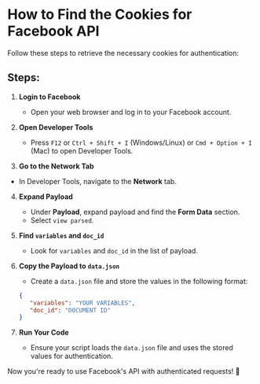 # How to Find the Cookies for Facebook API

Follow these steps to retrieve the necessary cookies for authentication:

## Steps:

1. **Login to Facebook**
   - Open your web browser and log in to your Facebook account.

2. **Open Developer Tools**
   - Press `F12` or `Ctrl + Shift + I` (Windows/Linux) or `Cmd + Option + I` (Mac) to open Developer Tools.

3. **Go to the Network Tab**
- In Developer Tools, navigate to the **Network** tab.

4. **Expand Payload**
   - Under **Payload**, expand payload and find the **Form Data** section.
   - Select `view parsed`.

5. **Find `variables` and `doc_id`**
   - Look for `variables` and `doc_id` in the list of payload.

6. **Copy the Payload to `data.json`**
   - Create a `data.json` file and store the values in the following format:
   
   ```json
   {
      "variables": "YOUR VARIABLES",
      "doc_id": "DOCUMENT ID"
   }
   ```

7. **Run Your Code**
   - Ensure your script loads the `data.json` file and uses the stored values for authentication.


Now you're ready to use Facebook's API with authenticated requests! 🚀

